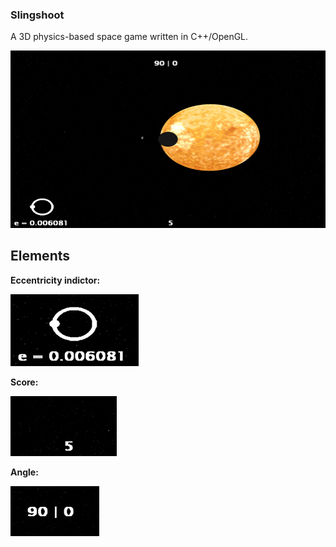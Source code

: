 ### Slingshoot
A 3D physics-based space game written in C++/OpenGL.

![](ss.jpg)

## Elements
**Eccentricity indictor:**  
  
![](ss_1.jpg)
  
**Score:**  
  
![](ss_2.jpg)
  
**Angle:**  
  
![](ss_3.jpg)
